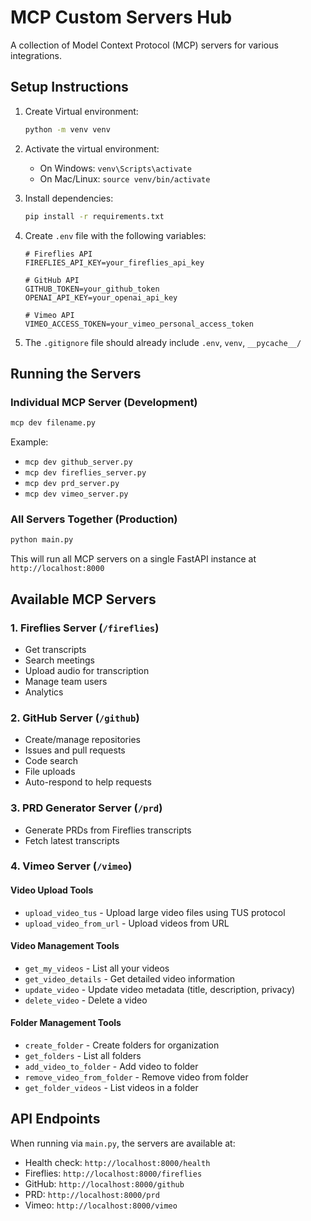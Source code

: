 # MCP Custom Servers Hub

A collection of Model Context Protocol (MCP) servers for various integrations.

## Setup Instructions

1. Create Virtual environment:
   ```bash
   python -m venv venv
   ```

2. Activate the virtual environment:
   - On Windows: `venv\Scripts\activate`
   - On Mac/Linux: `source venv/bin/activate`

3. Install dependencies:
   ```bash
   pip install -r requirements.txt
   ```

4. Create `.env` file with the following variables:
   ```
   # Fireflies API
   FIREFLIES_API_KEY=your_fireflies_api_key
   
   # GitHub API
   GITHUB_TOKEN=your_github_token
   OPENAI_API_KEY=your_openai_api_key
   
   # Vimeo API
   VIMEO_ACCESS_TOKEN=your_vimeo_personal_access_token
   ```

5. The `.gitignore` file should already include `.env`, `venv`, `__pycache__/`

## Running the Servers

### Individual MCP Server (Development)
```bash
mcp dev filename.py
```
Example:
- `mcp dev github_server.py`
- `mcp dev fireflies_server.py`
- `mcp dev prd_server.py`
- `mcp dev vimeo_server.py`

### All Servers Together (Production)
```bash
python main.py
```
This will run all MCP servers on a single FastAPI instance at `http://localhost:8000`

## Available MCP Servers

### 1. Fireflies Server (`/fireflies`)
- Get transcripts
- Search meetings
- Upload audio for transcription
- Manage team users
- Analytics

### 2. GitHub Server (`/github`)
- Create/manage repositories
- Issues and pull requests
- Code search
- File uploads
- Auto-respond to help requests

### 3. PRD Generator Server (`/prd`)
- Generate PRDs from Fireflies transcripts
- Fetch latest transcripts

### 4. Vimeo Server (`/vimeo`)
#### Video Upload Tools
- `upload_video_tus` - Upload large video files using TUS protocol
- `upload_video_from_url` - Upload videos from URL

#### Video Management Tools
- `get_my_videos` - List all your videos
- `get_video_details` - Get detailed video information
- `update_video` - Update video metadata (title, description, privacy)
- `delete_video` - Delete a video

#### Folder Management Tools
- `create_folder` - Create folders for organization
- `get_folders` - List all folders
- `add_video_to_folder` - Add video to folder
- `remove_video_from_folder` - Remove video from folder
- `get_folder_videos` - List videos in a folder

## API Endpoints

When running via `main.py`, the servers are available at:
- Health check: `http://localhost:8000/health`
- Fireflies: `http://localhost:8000/fireflies`
- GitHub: `http://localhost:8000/github`
- PRD: `http://localhost:8000/prd`
- Vimeo: `http://localhost:8000/vimeo`
